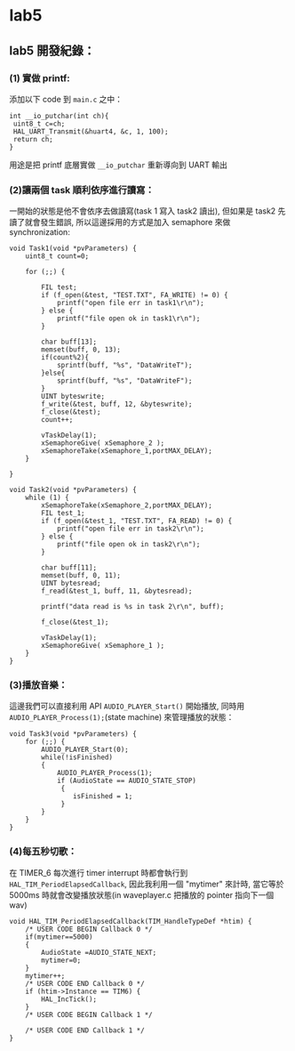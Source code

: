 # lab5 
## lab5 開發紀錄：  
### (1) 實做 printf:  
添加以下 code 到 `main.c` 之中：
```
int __io_putchar(int ch){
 uint8_t c=ch;
 HAL_UART_Transmit(&huart4, &c, 1, 100);
 return ch;
}
```  
用途是把 printf 底層實做 `__io_putchar` 重新導向到 UART  輸出
### (2)讓兩個 task 順利依序進行讀寫：  
一開始的狀態是他不會依序去做讀寫(task 1 寫入 task2 讀出), 但如果是 task2 先讀了就會發生錯誤, 所以這邊採用的方式是加入 semaphore 來做 synchronization:  
```  
void Task1(void *pvParameters) {
	uint8_t count=0;

	for (;;) {

		FIL test;
		if (f_open(&test, "TEST.TXT", FA_WRITE) != 0) {
			printf("open file err in task1\r\n");
		} else {
			printf("file open ok in task1\r\n");
		}

		char buff[13];
		memset(buff, 0, 13);
		if(count%2){
			sprintf(buff, "%s", "DataWriteT");
		}else{
			sprintf(buff, "%s", "DataWriteF");
		}
		UINT byteswrite;
		f_write(&test, buff, 12, &byteswrite);
		f_close(&test);
		count++;

		vTaskDelay(1);
		xSemaphoreGive( xSemaphore_2 );
		xSemaphoreTake(xSemaphore_1,portMAX_DELAY);
	}

}

void Task2(void *pvParameters) {
	while (1) {
		xSemaphoreTake(xSemaphore_2,portMAX_DELAY);
		FIL test_1;
		if (f_open(&test_1, "TEST.TXT", FA_READ) != 0) {
			printf("open file err in task2\r\n");
		} else {
			printf("file open ok in task2\r\n");
		}

		char buff[11];
		memset(buff, 0, 11);
		UINT bytesread;
		f_read(&test_1, buff, 11, &bytesread);

		printf("data read is %s in task 2\r\n", buff);

		f_close(&test_1);

		vTaskDelay(1);
		xSemaphoreGive( xSemaphore_1 );
	}
}
```  
### (3)播放音樂：  
這邊我們可以直接利用 API `AUDIO_PLAYER_Start()` 開始播放, 同時用`AUDIO_PLAYER_Process(1);`(state machine) 來管理播放的狀態：  
```  
void Task3(void *pvParameters) {
	for (;;) {
		AUDIO_PLAYER_Start(0);
		while(!isFinished)
		{
			AUDIO_PLAYER_Process(1);
			if (AudioState == AUDIO_STATE_STOP)
			 {
			    isFinished = 1;
			 }
		}
	}
}
```  
### (4)每五秒切歌：  
在 TIMER_6 每次進行 timer interrupt 時都會執行到 `HAL_TIM_PeriodElapsedCallback`, 因此我利用一個 "mytimer" 來計時, 當它等於 5000ms 時就會改變播放狀態(in waveplayer.c 把播放的 pointer 指向下一個 wav)  
```  
void HAL_TIM_PeriodElapsedCallback(TIM_HandleTypeDef *htim) {
	/* USER CODE BEGIN Callback 0 */
	if(mytimer==5000)
	{
		AudioState =AUDIO_STATE_NEXT;
		mytimer=0;
	}
	mytimer++;
	/* USER CODE END Callback 0 */
	if (htim->Instance == TIM6) {
		HAL_IncTick();
	}
	/* USER CODE BEGIN Callback 1 */

	/* USER CODE END Callback 1 */
}
```
